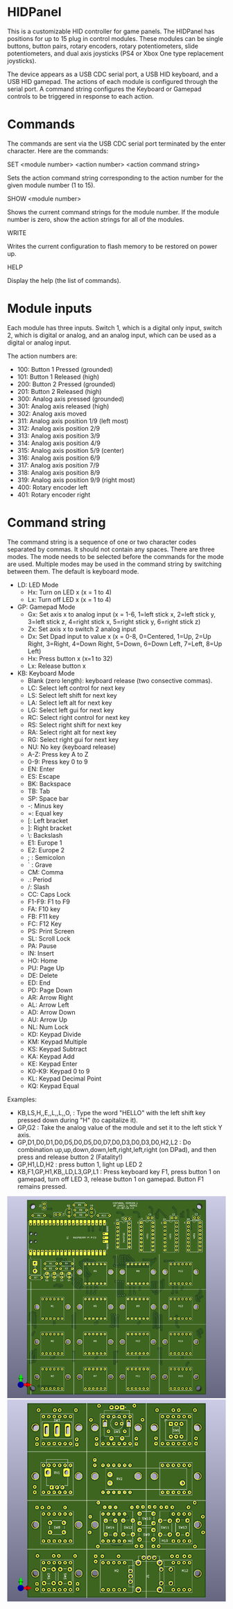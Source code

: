 # HIDPanel

This is a customizable HID controller for game panels.  The HIDPanel has positions for up to 15 plug in control modules.  These modules can be single buttons, button pairs, rotary encoders, rotary potentiometers, slide potentiometers, and dual axis joysticks (PS4 or Xbox One type replacement joysticks).

The device appears as a USB CDC serial port, a USB HID keyboard, and a USB HID gamepad.  The actions of each module is configured through the serial port.  A command string configures the Keyboard or Gamepad controls to be triggered in response to each action.

# Commands

The commands are sent via the USB CDC serial port terminated by the enter character.  Here are the commands:

SET &lt;module number&gt; &lt;action number&gt; &lt;action command string&gt;

Sets the action command string corresponding to the action number for the given module number (1 to 15).

SHOW &lt;module number&gt;

Shows the current command strings for the module number.  If the module number is zero, show the action strings for all of the modules.

WRITE

Writes the current configuration to flash memory to be restored on power up.

HELP

Display the help (the list of commands).

# Module inputs

Each module has three inputs.  Switch 1, which is a digital only input, switch 2, which is digital or analog, and an analog input, which can be used as a digital or analog input.

The action numbers are:

- 100: Button 1 Pressed (grounded)
- 101: Button 1 Released (high)
- 200: Button 2 Pressed (grounded)
- 201: Button 2 Released (high)
- 300: Analog axis pressed (grounded)
- 301: Analog axis released (high)
- 302: Analog axis moved
- 311: Analog axis position 1/9 (left most)
- 312: Analog axis position 2/9
- 313: Analog axis position 3/9
- 314: Analog axis position 4/9
- 315: Analog axis position 5/9 (center) 
- 316: Analog axis position 6/9
- 317: Analog axis position 7/9
- 318: Analog axis position 8/9
- 319: Analog axis position 9/9 (right most)
- 400: Rotary encoder left
- 401: Rotary encoder right

# Command string

The command string is a sequence of one or two character codes separated by commas.  It should not contain any spaces.  There are three modes.  The mode needs to be selected before the commands for the mode are used.  Multiple modes may be used in the command string by switching between them.  The default is keyboard mode.

- LD: LED Mode
  - Hx: Turn on LED x (x = 1 to 4)
  - Lx: Turn off LED x (x = 1 to 4)
- GP: Gamepad Mode
  - Gx: Set axis x to analog input (x = 1-6, 1=left stick x, 2=left stick y, 3=left stick z, 4=right stick x, 5=right stick y, 6=right stick z)
  - Zx: Set axis x to switch 2 analog input
  - Dx: Set Dpad input to value x (x = 0-8, 0=Centered, 1=Up, 2=Up Right, 3=Right, 4=Down Right, 5=Down, 6=Down Left, 7=Left, 8=Up Left)
  - Hx: Press button x (x=1 to 32)
  - Lx: Release button x
- KB: Keyboard Mode
  - Blank (zero length): keyboard release (two consective commas).
  - LC: Select left control for next key
  - LS: Select left shift for next key
  - LA: Select left alt for next key
  - LG: Select left gui for next key
  - RC: Select right control for next key
  - RS: Select right shift for next key
  - RA: Select right alt for next key
  - RG: Select right gui for next key
  - NU: No key (keyboard release)
  - A-Z: Press key A to Z
  - 0-9: Press key 0 to 9
  - EN: Enter
  - ES: Escape
  - BK: Backspace
  - TB: Tab
  - SP: Space bar
  - -: Minus key
  - =: Equal key
  - [: Left bracket
  - ]: Right bracket
  - \\: Backslash
  - E1: Europe 1
  - E2: Europe 2
  - ; : Semicolon
  - ` : Grave
  - CM: Comma
  - .: Period
  - /: Slash
  - CC: Caps Lock
  - F1-F9: F1 to F9
  - FA: F10 key
  - FB: F11 key
  - FC: F12 Key
  - PS: Print Screen
  - SL: Scroll Lock
  - PA: Pause
  - IN: Insert 
  - HO: Home
  - PU: Page Up
  - DE: Delete
  - ED: End
  - PD: Page Down
  - AR: Arrow Right
  - AL: Arrow Left
  - AD: Arrow Down
  - AU: Arrow Up
  - NL: Num Lock
  - KD: Keypad Divide
  - KM: Keypad Multiple
  - KS: Keypad Subtract
  - KA: Keypad Add
  - KE: Keypad Enter
  - K0-K9: Keypad 0 to 9
  - KL: Keypad Decimal Point
  - KQ: Keypad Equal

Examples:

- KB,LS,H,,E,,L,,L,,O, : Type the word "HELLO" with the left shift key pressed down during "H" (to capitalize it).
- GP,G2 : Take the analog value of the module and set it to the left stick Y axis.
- GP,D1,D0,D1,D0,D5,D0,D5,D0,D7,D0,D3,D0,D3,D0,H2,L2 : Do combination up,up,down,down,left,right,left,right (on DPad), and then press and release button 2 (Fatality!)
- GP,H1,LD,H2 : press button 1, light up LED 2
- KB,F1,GP,H1,KB,,LD,L3,GP,L1 : Press keyboard key F1, press button 1 on gamepad, turn off LED 3, release button 1 on gamepad.  Button F1 remains pressed.

![HIDPanel](HIDPanel/HIDPanel.png)
![HIDControls](HIDControls/HIDControls.png)
